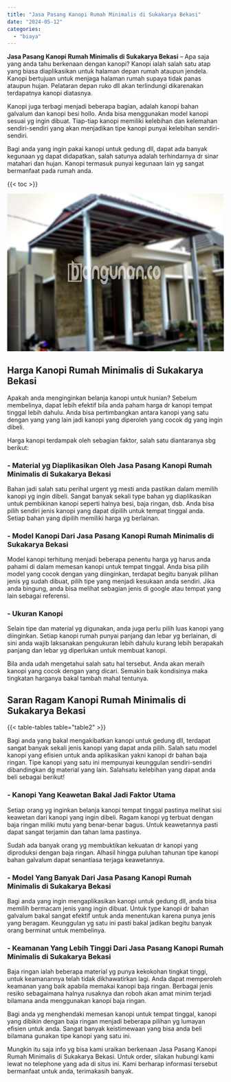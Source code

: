 ```yaml
---
title: "Jasa Pasang Kanopi Rumah Minimalis di Sukakarya Bekasi"
date: "2024-05-12"
categories: 
  - "biaya"
---
```


**Jasa Pasang Kanopi Rumah Minimalis di Sukakarya Bekasi** – Apa saja yang anda tahu berkenaan dengan kanopi? Kanopi ialah salah satu atap yang biasa diaplikasikan untuk halaman depan rumah ataupun jendela. Kanopi bertujuan untuk menjaga halaman rumah supaya tidak panas ataupun hujan. Pelataran depan ruko dll akan terlindungi dikarenakan terdapatnya kanopi diatasnya.

Kanopi juga terbagi menjadi beberapa bagian, adalah kanopi bahan galvalum dan kanopi besi hollo. Anda bisa menggunakan model kanopi sesuai yg ingin dibuat. Tiap-tiap kanopi memiliki kelebihan dan kelemahan sendiri-sendiri yang akan menjadikan tipe kanopi punyai kelebihan sendiri-sendiri.

Bagi anda yang ingin pakai kanopi untuk gedung dll, dapat ada banyak kegunaan yg dapat didapatkan, salah satunya adalah terhindarnya dr sinar matahari dan hujan. Kanopi termasuk punyai kegunaan lain yg sangat bermanfaat pada rumah anda.

{{< toc >}}

![Jasa Pasang Kanopi Rumah Minimalis di Sukakarya Bekasi](/images/harga-kanopi-minimalis-08.png)

## Harga Kanopi Rumah Minimalis di Sukakarya Bekasi

Apakah anda menginginkan belanja kanopi untuk hunian? Sebelum membelinya, dapat lebih efektif bila anda paham harga dr kanopi tempat tinggal lebih dahulu. Anda bisa pertimbangkan antara kanopi yang satu dengan yang yang lain jadi kanopi yang diperoleh yang cocok dg yang ingin dibeli.

Harga kanopi terdampak oleh sebagian faktor, salah satu diantaranya sbg berikut:

### \- Material yg Diaplikasikan Oleh Jasa Pasang Kanopi Rumah Minimalis di Sukakarya Bekasi

Bahan jadi salah satu perihal urgent yg mesti anda pastikan dalam memilih kanopi yg ingin dibeli. Sangat banyak sekali type bahan yg diaplikasikan untuk pembikinan kanopi seperti halnya besi, baja ringan, dsb. Anda bisa pilih sendiri jenis kanopi yang dapat dipilih untuk tempat tinggal anda. Setiap bahan yang dipilih memiliki harga yg berlainan.

### \- Model Kanopi Dari Jasa Pasang Kanopi Rumah Minimalis di Sukakarya Bekasi

Model kanopi terhitung menjadi beberapa penentu harga yg harus anda pahami di dalam memesan kanopi untuk tempat tinggal. Anda bisa pilih model yang cocok dengan yang diinginkan, terdapat begitu banyak pilihan jenis yg sudah dibuat, pilih tipe yang menjadi kesukaan anda sendiri. Jika anda bingung, anda bisa melihat sebagian jenis di google atau tempat yang lain sebagai referensi.

### \- Ukuran Kanopi

Selain tipe dan material yg digunakan, anda juga perlu pilih luas kanopi yang diinginkan. Setiap kanopi rumah punyai panjang dan lebar yg berlainan, di sini anda wajib laksanakan pengukuran lebih dahulu kurang lebih berapakah panjang dan lebar yg diperlukan untuk membuat kanopi.

Bila anda udah mengetahui salah satu hal tersebut. Anda akan meraih kanopi yang cocok dengan yang dicari. Semakin baik kondisinya maka tingkatan harganya bakal tambah mahal tentunya.

## Saran Ragam Kanopi Rumah Minimalis di Sukakarya Bekasi

{{< table-tables table="table2" >}}

Bagi anda yang bakal mengakibatkan kanopi untuk gedung dll, terdapat sangat banyak sekali jenis kanopi yang dapat anda pilih. Salah satu model kanopi yang efisien untuk anda aplikasikan yakni kanopi dr bahan baja ringan. Tipe kanopi yang satu ini mempunyai keunggulan sendiri-sendiri dibandingkan dg material yang lain. Salahsatu kelebihan yang dapat anda beli sebagai berikut!

### \- Kanopi Yang Keawetan Bakal Jadi Faktor Utama

Setiap orang yg inginkan belanja kanopi tempat tinggal pastinya melihat sisi keawetan dari kanopi yang ingin dibeli. Ragam kanopi yg terbuat dengan baja ringan miliki mutu yang benar-benar bagus. Untuk keawetannya pasti dapat sangat terjamin dan tahan lama pastinya.

Sudah ada banyak orang yg membuktikan kekuatan dr kanopi yang diproduksi dengan baja ringan. Alhasil hingga puluhan tahunan tipe kanopi bahan galvalum dapat senantiasa terjaga keawetannya.

### \- Model Yang Banyak Dari Jasa Pasang Kanopi Rumah Minimalis di Sukakarya Bekasi

Bagi anda yang ingin mengaplikasikan kanopi untuk gedung dll, anda bisa memilih bermacam jenis yang ingin dibuat. Untuk type kanopi dr bahan galvalum bakal sangat efektif untuk anda menentukan karena punya jenis yang beragam. Keunggulan yg satu ini pasti bakal jadikan begitu banyak orang berminat untuk membelinya.

### \- Keamanan Yang Lebih Tinggi Dari Jasa Pasang Kanopi Rumah Minimalis di Sukakarya Bekasi

Baja ringan ialah beberapa material yg punya kekokohan tingkat tinggi, untuk keamanannya telah tidak dikhawatirkan lagi. Anda dapat memperoleh keamanan yang baik apabila memakai kanopi baja ringan. Berbagai jenis resiko sebagaimana halnya rusaknya dan roboh akan amat minim terjadi bilamana anda menggunakan kanopi baja ringan.

Bagi anda yg menghendaki memesan kanopi untuk tempat tinggal, kanopi yang dibikin dengan baja ringan menjadi beberapa pilihan yg lumayan efisien untuk anda. Sangat banyak keistimewaan yang bisa anda beli bilamana gunakan tipe kanopi yang satu ini.

Mungkin itu saja info yg bisa kami uraikan berkenaan Jasa Pasang Kanopi Rumah Minimalis di Sukakarya Bekasi. Untuk order, silakan hubungi kami lewat no telephone yang ada di situs ini. Kami berharap informasi tersebut bermanfaat untuk anda, terimakasih banyak.
